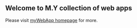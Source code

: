 ## Welcome to M.Y collection of web apps

Please visit [myWebApp homepage](https://mingzhangyang.github.io/mywebapp/) for more.

